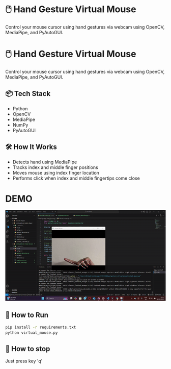 # 🖱️ Hand Gesture Virtual Mouse

Control your mouse cursor using hand gestures via webcam using OpenCV, MediaPipe, and PyAutoGUI.

# 🖱️ Hand Gesture Virtual Mouse

Control your mouse cursor using hand gestures via webcam using OpenCV, MediaPipe, and PyAutoGUI.

## 📦 Tech Stack
- Python
- OpenCV
- MediaPipe
- NumPy
- PyAutoGUI

## 🛠️ How It Works
- Detects hand using MediaPipe
- Tracks index and middle finger positions
- Moves mouse using index finger location
- Performs click when index and middle fingertips come close

# DEMO
![Demo](visual/demo.gif)

## 🚀 How to Run
```bash
pip install -r requirements.txt
python virtual_mouse.py
```

## 🛑 How to stop
Just press key 'q'
